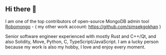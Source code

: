 ## Hi there 👋

I am one of the top contributors of open-source MongoDB admin tool [Robomongo](https://github.com/Studio3T/robomongo/graphs/contributors) - ( my other work account: https://github.com/simsekgokhan )

Senior software engineer experienced with mostly Rust and C++/Qt, and also Solidity, Move, Python, C, TypeScript/JavaScript.
I am a lucky person because my work is also my hobby, I love and enjoy every moment.


<!--
**gsimsekfb/gsimsekfb** is a ✨ _special_ ✨ repository because its `README.md` (this file) appears on your GitHub profile.

Here are some ideas to get you started:

- 🔭 I’m currently working on ...
- 🌱 I’m currently learning ...
- 👯 I’m looking to collaborate on ...
- 🤔 I’m looking for help with ...
- 💬 Ask me about ...
- 📫 How to reach me: ...
- 😄 Pronouns: ...
- ⚡ Fun fact: ...
-->
